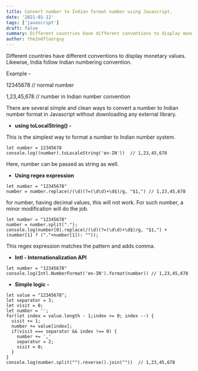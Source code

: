 ```yaml
---
title: Convert number to Indian format number using Javascript.
date: '2021-01-12'
tags: ['javascript']
draft: false
summary: Different countries have different conventions to display monetary values. Likewise, India follow Indian numbering convention. Let's checkout quickly, how to convert number to indian format number.
author: the2ndfloorguy
---
```


Different countries have different conventions to display monetary values. Likewise, India follow Indian numbering convention.

Example  - 

> 
12345678 // normal number

> 
1,23,45,678 // number in Indian number convention

There are several simple and clean ways to convert a number to Indian number format in Javascript without downloading any external library.

- **using toLocalString() -**

This is the simplest way to format a number to Indian number system.


```
let number = 12345678
console.log((number).toLocaleString('en-IN'))  // 1,23,45,678
``` 

Here, number can be passed as string as well.

-  **Using regex expression**


```
let number = "12345678"
number = number.replace(/(\d)(?=(\d\d)+\d$)/g, "$1,") // 1,23,45,678
``` 

for number, having decimal values, this will not work. For such number, a minor modification will do the job.


```
let number = "12345678"
number = number.split(".");
console.log(number[0].replace(/(\d)(?=(\d\d)+\d$)/g, "$1,") + (number[1] ? ("."+number[1]): ""));
``` 


This regex expression matches the pattern and adds comma.

- **Intl - Internationalization API**

```
let number = "12345678"
console.log(Intl.NumberFormat('en-IN').format(number)) // 1,23,45,678
``` 


- **Simple logic -**


```
let value = "12345678";
let separator = 3;
let visit = 0;
let number = '';
for(let index = value.length - 1;index >= 0; index --) {
  visit += 1;
  number += value[index];
  if(visit === separator && index !== 0) {
    number += ','
    separator = 2;
    visit = 0;
  }
}
console.log(number.split("").reverse().join(""))  // 1,23,45,678
``` 




